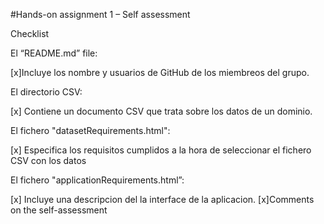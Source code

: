 #Hands-on assignment 1 – Self assessment

Checklist

El “README.md” file:

 [x]Incluye los nombre y usuarios de GitHub de los miembreos del grupo.

El directorio CSV:

[x] Contiene un documento CSV que trata sobre los datos de un dominio.

El fichero "datasetRequirements.html":

[x] Especifica los requisitos cumplidos a la hora de seleccionar el fichero CSV con los datos

El fichero "applicationRequirements.html”:

[x] Incluye una descripcion del la interface de la aplicacion.
[x]Comments on the self-assessment
